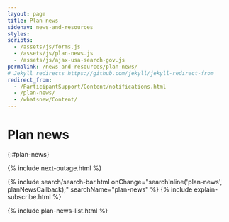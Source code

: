 ```yaml
---
layout: page
title: Plan news
sidenav: news-and-resources
styles:
scripts:
  - /assets/js/forms.js
  - /assets/js/plan-news.js
  - /assets/js/ajax-usa-search-gov.js
permalink: /news-and-resources/plan-news/
# Jekyll redirects https://github.com/jekyll/jekyll-redirect-from
redirect_from:
  - /ParticipantSupport/Content/notifications.html
  - /plan-news/
  - /whatsnew/Content/
---
```


# Plan news
{:#plan-news}

{% include next-outage.html %}

<section class="subscribe-or-search" markdown="1">
{% include search/search-bar.html  onChange="searchInline('plan-news', planNewsCallback);" searchName="plan-news" %}
{% include explain-subscribe.html %}
</section>


{% include plan-news-list.html %}
